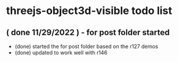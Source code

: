 # threejs-object3d-visible todo list

## ( done 11/29/2022 ) - for post folder started
* (done) started the for post folder based on the r127 demos
* (done) updated to work well with r146

